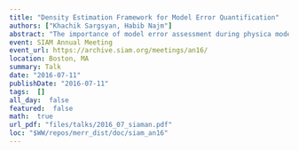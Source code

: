 ```yaml
---
title: "Density Estimation Framework for Model Error Quantification"
authors: ["Khachik Sargsyan, Habib Najm"]
abstract: "The importance of model error assessment during physica model calibration is widely recognized. We highlight the challenges arising in conventional statistical methods accounting for model error, and develop a density estimation framework to quantify and propagate uncertainties due to model errors in presence of sparse and noisy data. The reformulated calibration problem is then tackled with Bayesian techniques. We demonstrate the key strengths of the method on synthetic cases and on a few practical applications."
event: SIAM Annual Meeting
event_url: https://archive.siam.org/meetings/an16/
location: Boston, MA
summary: Talk
date: "2016-07-11"
publishDate: "2016-07-11"
tags:  []
all_day:  false
featured:  false
math:  true
url_pdf: "files/talks/2016_07_siaman.pdf"
loc: "$WW/repos/merr_dist/doc/siam_an16"
---
```

